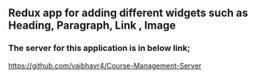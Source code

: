 ## Redux app for adding different widgets such as Heading, Paragraph, Link , Image

### The server for this application is in below link;
https://github.com/vaibhavr4/Course-Management-Server
